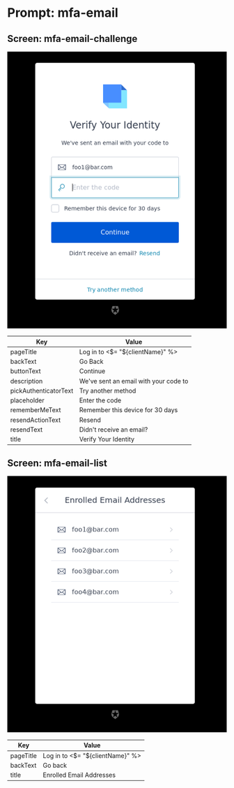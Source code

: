# Prompt: mfa-email

## Screen: mfa-email-challenge

<p style="text-align: center;">
  <img alt="mfa-email-challenge reference screenshot" class="ul-prompt-screenshot" data-ul-prompt="mfa-email-challenge" src="/media/articles/universal-login/text-customization/mfa-email-challenge.png" />
</p>

|Key|Value|
|----------|----------|
|pageTitle|Log in to <$= "${clientName}" %>|
|backText|Go Back|
|buttonText|Continue|
|description|We've sent an email with your code to|
|pickAuthenticatorText|Try another method|
|placeholder|Enter the code|
|rememberMeText|Remember this device for 30 days|
|resendActionText|Resend|
|resendText|Didn't receive an email?|
|title|Verify Your Identity|

## Screen: mfa-email-list

<p style="text-align: center;">
  <img alt="mfa-email-list reference screenshot" class="ul-prompt-screenshot" data-ul-prompt="mfa-email-list" src="/media/articles/universal-login/text-customization/mfa-email-list.png" />
</p>

|Key|Value|
|----------|----------|
|pageTitle|Log in to <$= "${clientName}" %>|
|backText|Go back|
|title|Enrolled Email Addresses|
